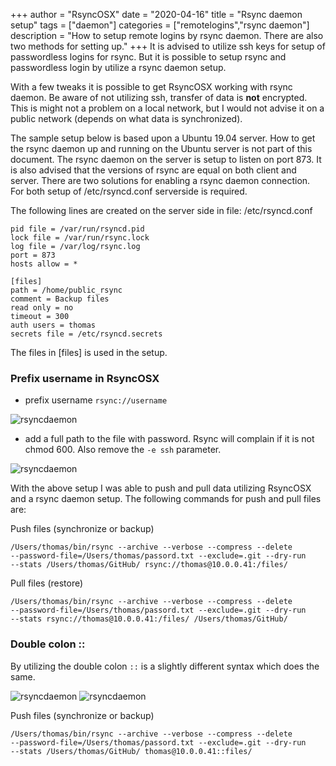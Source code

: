 +++
author = "RsyncOSX"
date = "2020-04-16"
title =  "Rsync daemon setup"
tags = ["daemon"]
categories = ["remotelogins","rsync daemon"]
description = "How to setup remote logins by rsync daemon. There are also two methods for setting up."
+++
It is advised to utilize ssh keys for setup of passwordless logins for rsync. But it is possible to setup rsync and passwordless login by utilize a rsync daemon setup.

With a few tweaks it is possible to get RsyncOSX working with rsync daemon. Be aware of not utilizing ssh, transfer of data is **not** encrypted. This is might not a problem on a local network, but I would not advise it on a public network (depends on what data is synchronized).

The sample setup below is based upon a Ubuntu 19.04 server. How to get the rsync daemon up and running on the Ubuntu server is not part of this document. The rsync daemon on the server is setup to listen on port 873. It is also advised that the versions of rsync are equal on both client and server. There are two solutions for enabling a rsync daemon connection. For both setup of /etc/rsyncd.conf serverside is required.

The following lines are created on the server side in file: /etc/rsyncd.conf
```
pid file = /var/run/rsyncd.pid
lock file = /var/run/rsync.lock
log file = /var/log/rsync.log
port = 873
hosts allow = *
```
```
[files]
path = /home/public_rsync
comment = Backup files
read only = no
timeout = 300
auth users = thomas
secrets file = /etc/rsyncd.secrets
```

The files in [files] is used in the setup.

### Prefix username in RsyncOSX

- prefix username `rsync://username`

![rsyncdaemon](/images/RsyncOSX/master/rsyncdaemon/rsyncdaemon1.png)

- add a full path to the file with password. Rsync will complain if it is not chmod 600. Also remove the `-e ssh` parameter.

![rsyncdaemon](/images/RsyncOSX/master/rsyncdaemon/rsyncdaemon2.png)

With the above setup I was able to push and pull data utilizing RsyncOSX and a rsync daemon setup. The following commands for push and pull files are:

Push files (synchronize or backup)
```
/Users/thomas/bin/rsync --archive --verbose --compress --delete
--password-file=/Users/thomas/passord.txt --exclude=.git --dry-run
--stats /Users/thomas/GitHub/ rsync://thomas@10.0.0.41:/files/
```
Pull files (restore)
```
/Users/thomas/bin/rsync --archive --verbose --compress --delete
--password-file=/Users/thomas/passord.txt --exclude=.git --dry-run
--stats rsync://thomas@10.0.0.41:/files/ /Users/thomas/GitHub/
```
### Double colon ::

By utilizing the double colon `::` is a slightly different syntax which does the same.  

![rsyncdaemon](/images/RsyncOSX/master/rsyncdaemon/rsyncdaemon3.png)
![rsyncdaemon](/images/RsyncOSX/master/rsyncdaemon/rsyncdaemon4.png)

Push files (synchronize or backup)
```
/Users/thomas/bin/rsync --archive --verbose --compress --delete
--password-file=/Users/thomas/passord.txt --exclude=.git --dry-run
--stats /Users/thomas/GitHub/ thomas@10.0.0.41::files/
```
